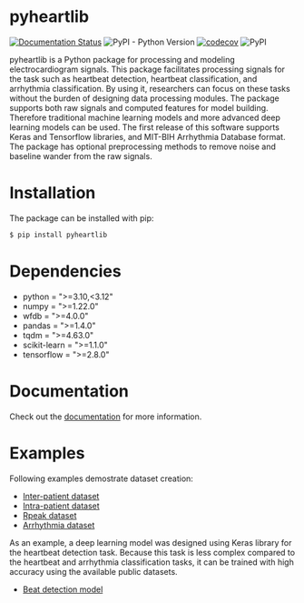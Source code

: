 # pyheartlib

[![Documentation Status](https://readthedocs.org/projects/pyheartlib/badge/?version=latest)](https://pyheartlib.readthedocs.io/en/latest/?badge=latest)
![PyPI - Python Version](https://img.shields.io/pypi/pyversions/pyheartlib)
[![codecov](https://codecov.io/gh/sadeghmdi/pyheartlib/branch/main/graph/badge.svg?token=6IB18KL3E9)](https://codecov.io/gh/sadeghmdi/pyheartlib)
![PyPI](https://img.shields.io/pypi/v/pyheartlib?color=blue)

pyheartlib is a Python package for processing and modeling electrocardiogram signals. This package facilitates processing signals for the task such as heartbeat detection, heartbeat classification, and arrhythmia classification. By using it, researchers can focus on these tasks without the burden of designing data processing modules. The package supports both raw signals and computed features for model building. Therefore traditional machine learning models and more advanced deep learning models can be used. The first release of this software supports Keras and Tensorflow libraries, and MIT-BIH Arrhythmia Database format. The package has optional preprocessing methods to remove noise and baseline wander from the raw signals.

# Installation

The package can be installed with pip:

```bash
$ pip install pyheartlib
```

# Dependencies

* python = ">=3.10,<3.12"
* numpy = ">=1.22.0"
* wfdb = ">=4.0.0"
* pandas = ">=1.4.0"
* tqdm = ">=4.63.0"
* scikit-learn = ">=1.1.0"
* tensorflow = ">=2.8.0"

# Documentation

Check out the [documentation](https://pyheartlib.readthedocs.io) for more information.

# Examples

Following examples demostrate dataset creation:

* [Inter-patient dataset](https://github.com/sadeghmdi/pyheartlib/blob/main/examples/make_dataset_inter.py) <br>
* [Intra-patient dataset](https://github.com/sadeghmdi/pyheartlib/blob/main/examples/make_dataset_intra.py) <br>
* [Rpeak dataset](https://github.com/sadeghmdi/pyheartlib/blob/main/examples/make_dataset_rpeak.py) <br>
* [Arrhythmia dataset](https://github.com/sadeghmdi/pyheartlib/blob/main/examples/make_dataset_arrhythmia.py) <br>

As an example, a deep learning model was designed using Keras library for the heartbeat detection task. Because this task is less complex compared to the heartbeat and arrhythmia classification tasks, it can be trained with high accuracy using the available public datasets.

* [Beat detection model](https://github.com/sadeghmdi/pyheartlib/blob/main/model/README.md)
